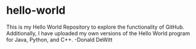 # hello-world
This is my Hello World Repository to explore the functionality of GitHub.
Additionally, I have uploaded my own versions of the Hello World program for Java, Python, and C++.
-Donald DeWitt
